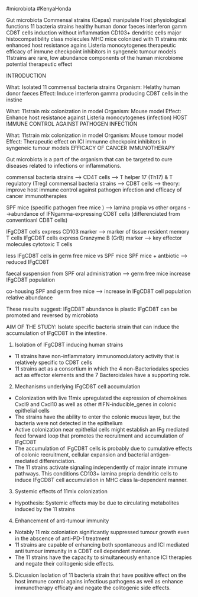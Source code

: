 #microbiota #KenyaHonda

Gut microbiota 
Commensal strains (Cepas)
manipulate Host physiological functions
11 bacteria strains 
healthy human donor faeces
interferon gamm 
CD8T cells 
induction without inflammation
CD103+ dendritic cells 
major histocompatibility class molecules MHC 
mice colonized with 11 strains mix 
enhanced host resistance agains Listeria monocytogenes 
therapeutic efficacy of immune checkpoint inhibitors in syngeneic tumour models 
11strains are rare, low abundance components of the human microbiome
potential therapeutic effect 

INTRODUCTION

What: Isolated 11  commensal bacteria strains 
Organism: Helathy human donor faeces 
Effect: Induce interferon gamma producing CD8T cells in the instine

What: 11strain mix colonization in model
Organism: Mouse model 
Effect: Enhance host resistance against Listeria monocytogenes (infection)
HOST IMMUNE CONTROL AGAINST PATHOGEN INFECTION

What: 11strain mix colonization in model
Organism: Mouse tomour  model 
Effect: Therapeutic effect on ICI immunne checkpoint inhibitors in syngeneic tumour models
EFFICACY OF CANCER IMMUNOTHERAPY

Gut microbiota is a part of the organism that can be targeted to cure diseases related to infections or inflammations. 

commensal bacteria strains --> CD4T cells --> T helper 17 (Th17) & T regulatory (Treg)
commensal bacteria strains --> CD8T cells --> theory: improve host immune control against pathogen infection and efficacy of cancer immunotherapies 

SPF mice (specific pathogen free mice ) --> lamina propia vs other organs  -->abundance of IFNgamma-expressing CD8T cells (differenciated from conventioanl CD8T cells) 

IFgCD8T cells express CD103 marker --> marker of tissue resident memory T cells 
IFgCD8T cells express  Granzyme B (GrB) marker --> key effector molecules cytotoxic T cells 

less IFgCD8T cells in germ free mice vs SPF mice 
SPF mice + antbiotic --> reduced  IFgCD8T 

faecal suspension from SPF oral administration --> germ free mice increase IFgCD8T population

co-housing SPF and germ free mice --> increase in IFgCD8T  cell population relative abundance

These results suggest: 
IFgCD8T  abundance is plastic 
IFgCD8T  can be promoted and reversed by microbiota 

AIM OF THE STUDY: 
Isolate specific bacteria strain that can induce the accumulation of IFgCD8T in the intestine. 


1. Isolation of IFgCD8T inducing human strains 
- 11 strains have non-inflammatory immunomodulatory activity that is relatively specific to CD8T cells 
- 11 strains act as a consortium in which the 4 non-Bacteriodales species act as effector elements and the 7 Bacteroidales have a supporting role. 

2. Mechanisms underlying IFgCD8T cell accumulation 

- Colonization with live 11mix upregulated the expression of chemokines Cxcl9 and Cxcl10 as well as other #IFN-inducible_genes in colonic epithelial cells 
- The strains have the ability to enter the colonic mucus layer, but the bacteria were not detected in the epithelium 
- Active colonization near epithelial cells might establish an IFg mediated feed forward loop that promotes the recruitment and accumulation of IFgCD8T 
- The accumulation of IFgCD8T cells is probably due to cumulative effects of colonic recruitment, cellular expansion and bacterial antigen-mediated differenciation.
- The 11 strains activate signaling independently of major innate immune pathways. This conditions CD103+ lamina propria dendritic cells to induce IFgCD8T cell accumulation in MHC class Ia-dependent manner. 

3. Systemic effects of 11mix colonization 

- Hypothesis: Systemic effects may be due to circulating metabolites induced by the 11 strains

4. Enhancement of anti-tumour immunity 

- Notably 11 mix coloniation significantly suppressed tumour growth even in the abscence of anti-PD-1 treatment
- 11 strains are capable of enhancing both spontaneous and ICI mediated anti tumour immunity in a CD8T cell dependent manner. 
- The 11 strains have the capacity to simultaneously enhance ICI therapies and negate their colitogenic side effects. 

5. Dicussion
Isolation of 11 bacteria strain that have positive effect on the host immune control agains infectious pathogens as well as enhance immunotherapy efficaty and negate the colitogenic side effects. 
